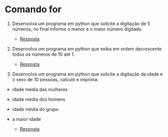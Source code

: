 # Comando for

1. Desenvolva um programa em python que solicite a digitação de 5 números, no final informe o menor e o maior número digitado.

    * [Resposta](exercicio_1.py)
    

2. Desenvolva um programa em python que exiba em ordem decrescente todos os números de 10 até 1.

    * [Resposta](exercicio_2.py)


3. Desenvolva um programa em python que solicite a digitação da idade e o sexo de 10 pessoas, calcule e imprima: 

- idade média das mulheres 
- idade média dos homens
- idade média do grupo
- a maior idade

    * [Resposta](exercicio_3.py)
    
     